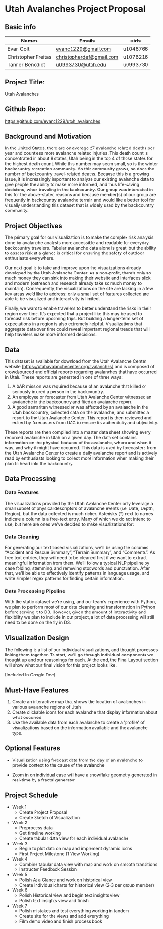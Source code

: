 # Utah Avalanches Project Proposal
## Basic info
|Names | Emails | uids|
-------|--------|-----|
|Evan Colt | evanc1229@gmail.com| u1046766|
|Christopher Freitas | christopherdef@gmail.com| u1076216|
|Tanner Benedict | u0993730@utah.edu| u0993730|

## Project Title: 
Utah Avalanches

## Github Repo: 
https://github.com/evanc1229/utah_avalanches



## Background and Motivation
In the United States, there are on average 27 avalanche related deaths per year and countless more avalanche related injuries. This death count is 
concentrated in about 8 states, Utah being in the top 4 of those states for the highest death count. While this number may seem small, so is the winter 
backcountry recreation community. As this community grows, so does the number of backcountry travel-related deaths. Because this is a growing issue, it is 
increasingly important to analyze our existing avalanche data to give people the ability to make more informed, and thus life-saving decisions, when 
traveling in the backcountry. Our group was interested in this for the above-stated reasons and because member(s) of our group are frequently in 
backcountry avalanche terrain and would like a better tool for visually understanding this dataset that is widely used by the backcountry community.


## Project Objectives
The primary goal for our visualization is to make the complex risk analysis done by avalanche analysts more accessible and readable for everyday backcountry travelers. Tabular avalanche data alone is great, but the ability to assess risk at a glance is critical for ensuring the safety of outdoor enthusiasts everywhere.

Our next goal is to take and improve upon the visualizations already developed by the Utah Avalanche Center. As a non-profit, there’s only so much money they can sink into making their website and interfaces slick and modern (outreach and research already take so much money to maintain). Consequently, the visualizations on the site are lacking in a few key areas we’d like to address: only a small set of features collected are able to be visualized and interactivity is limited.

Finally, we want to enable travelers to better understand the risks in their region over time. It’s expected that a project like this may be used to forecast risk before upcoming trips. But building a longer-term set of expectations in a region is also extremely helpful. Visualizations that aggregate data over time could reveal important regional trends that will help travelers make more informed decisions.

## Data
This dataset is available for download from the Utah Avalanche Center website [https://utahavalanchecenter.org/avalanches] and is composed of crowdsourced and official reports regarding avalanches that have occurred in Utah. These reports are generated in one of three ways: 

1) A SAR mission was required because of an avalanche that killed or seriously injured a person in the backcountry.  
2) An employee or forecaster from Utah Avalanche Center witnessed an avalanche in the backcountry and filed an avalanche report.
3) A good samaritan witnessed or was affected by an avalanche in the Utah backcountry, collected data on the avalanche, and submitted a report to the Utah Avalanche Center. This report is then reviewed and edited by forecasters from UAC to ensure its authenticity and objectivity.

These reports are then compiled into a master data sheet showing every recorded avalanche in Utah on a given day. The data set contains information on the physical features of the avalanche, where and when it was, and why it might have occurred. This data is used by forecasters from the Utah Avalanche Center to create a daily avalanche report and is actively read by enthusiasts looking to collect more information when making their plan to head into the backcountry. 

## Data Processing
### Data Features
The visualizations provided by the Utah Avalanche Center only leverage a small subset of physical descriptors of avalanche events (i.e. Date, Depth, Region), but the data collected is much richer. Asterisks (*) next to names indicate a column is a free-text entry. Many of which we do not intend to use, but here are ones we’ve decided to make visualizations for:

### Data Cleaning
For generating our text based visualizations, we’ll be using the columns “Accident and Rescue Summary”, “Terrain Summary”, and “Comments”. As free text entries, they will need to be cleaned first if we want to extract meaningful information from them. We’ll follow a typical NLP pipeline by case folding, stemming, and removing stopwords and punctuation. After that, we’ll be able to effectively identify patterns in language usage, and write simpler regex patterns for finding certain information.


### Data Processing Pipeline
With the static dataset we’re using, and our team’s experience with Python, we plan to perform most of our data cleaning and transformation in Python before serving it to D3. However, given the amount of interactivity and flexibility we plan to include in our project, a lot of data processing will still need to be done on the fly in D3.


## Visualization Design
The following is a list of our individual visualizations, and thought processes linking them together. To start, we’ll go through individual components we thought up and our reasonings for each. At the end, the Final Layout section will show what our final vision for this project looks like.

\[Included In Google Doc\]

## Must-Have Features
1) Create an interactive map that shows the location of avalanches in various avalanche regions of Utah
2) Create clickable icons for each avalanche that display information about what occurred
3) Use the available data from each avalanche to create a 'profile' of visualizations based on the information available and the avalanche type.


## Optional Features
- Visualization using forecast data from the day of an avalanche to provide context to the cause of the avalanche

- Zoom in on individual case will have a snowflake geometry generated in real-time by a fractal generator


## Project Schedule
- Week 1
  - Create Project Proposal
  - Create Sketch of Visualization
- Week 2
    - Preprocess data
    - Get timeline working
    - Create tabular data view for each individual avalanche
- Week 3
    - Begin to plot data on map and implement dynamic icons
    - First Project Milestone (1 View Working)
- Week 4
    - Combine tabular data view with map and work on smooth transitions
    - Instructor Feedback Session
- Week 5
    - Polish At a Glance and work on historical view
    - Create individual charts for historical view (2-3 per group member)
- Week 6
    - Polish Historical view and begin text insights view
    - Polish text insights view and finish
- Week 7
    - Polish mistakes and test everything working in tandem
    - Create site for the views and add everything
    - Film demo video and finish process book
